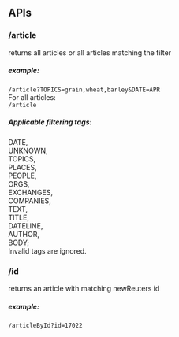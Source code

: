 <h2> APIs </h2>

  <h3>/article</h3>
  returns all articles or all articles matching the filter<br>
  <h5>example:</h5>
  <code>/article?TOPICS=grain,wheat,barley&DATE=APR</code><br>
  For all articles:<br>
  <code>/article</code>
  <h5>Applicable filtering tags:</h5>
    DATE,<br>
    UNKNOWN,<br>
    TOPICS,<br>
    PLACES,<br>
    PEOPLE,<br>
    ORGS,<br>
    EXCHANGES,<br>
    COMPANIES,<br>
    TEXT,<br>
    TITLE,<br>
    DATELINE,<br>
    AUTHOR,<br>
    BODY;<br>
   Invalid tags are ignored.
  <h3>/id</h3>
  returns an article with matching newReuters id
  <h5>example:</h5>
  <code>/articleById?id=17022</code>
  
